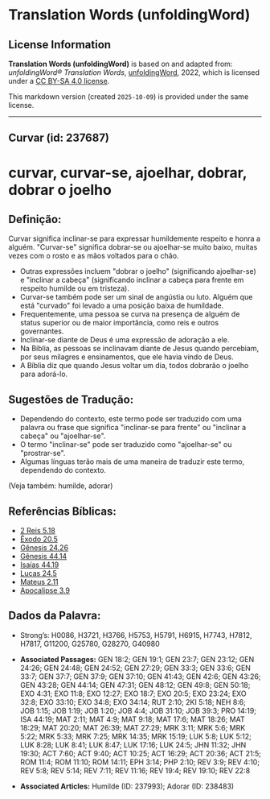 # Translation Words (unfoldingWord)

## License Information

**Translation Words (unfoldingWord)** is based on and adapted from: _unfoldingWord® Translation Words_, [unfoldingWord](https://unfoldingword.org/utw), 2022, which is licensed under a [CC BY-SA 4.0 license](https://creativecommons.org/licenses/by-sa/4.0/legalcode.en).

This markdown version (created `2025-10-09`) is provided under the same license.



--------------------------------

## Curvar (id: 237687)

curvar, curvar\-se, ajoelhar, dobrar, dobrar o joelho
=====================================================

Definição:
----------

Curvar significa inclinar\-se para expressar humildemente respeito e honra a alguém. "Curvar\-se" significa dobrar\-se ou ajoelhar\-se muito baixo, muitas vezes com o rosto e as mãos voltados para o chão.

* Outras expressões incluem "dobrar o joelho" (significando ajoelhar\-se) e "inclinar a cabeça" (significando inclinar a cabeça para frente em respeito humilde ou em tristeza).
* Curvar\-se também pode ser um sinal de angústia ou luto. Alguém que está "curvado" foi levado a uma posição baixa de humildade.
* Frequentemente, uma pessoa se curva na presença de alguém de status superior ou de maior importância, como reis e outros governantes.
* Inclinar\-se diante de Deus é uma expressão de adoração a ele.
* Na Bíblia, as pessoas se inclinavam diante de Jesus quando percebiam, por seus milagres e ensinamentos, que ele havia vindo de Deus.
* A Bíblia diz que quando Jesus voltar um dia, todos dobrarão o joelho para adorá\-lo.

Sugestões de Tradução:
----------------------

* Dependendo do contexto, este termo pode ser traduzido com uma palavra ou frase que significa "inclinar\-se para frente" ou "inclinar a cabeça" ou "ajoelhar\-se".
* O termo "inclinar\-se" pode ser traduzido como "ajoelhar\-se" ou "prostrar\-se".
* Algumas línguas terão mais de uma maneira de traduzir este termo, dependendo do contexto.

(Veja também: humilde, adorar)

Referências Bíblicas:
---------------------

* [2 Reis 5\.18](https://ref.ly/2Kgs5:18)
* [Êxodo 20\.5](https://ref.ly/Exod20:5)
* [Gênesis 24\.26](https://ref.ly/Gen24:26)
* [Gênesis 44\.14](https://ref.ly/Gen44:14)
* [Isaías 44\.19](https://ref.ly/Isa44:19)
* [Lucas 24\.5](https://ref.ly/Luke24:5)
* [Mateus 2\.11](https://ref.ly/Matt2:11)
* [Apocalipse 3\.9](https://ref.ly/Rev3:9)

Dados da Palavra:
-----------------

* Strong’s: H0086, H3721, H3766, H5753, H5791, H6915, H7743, H7812, H7817, G11200, G25780, G28270, G40980

* **Associated Passages:** GEN 18:2; GEN 19:1; GEN 23:7; GEN 23:12; GEN 24:26; GEN 24:48; GEN 24:52; GEN 27:29; GEN 33:3; GEN 33:6; GEN 33:7; GEN 37:7; GEN 37:9; GEN 37:10; GEN 41:43; GEN 42:6; GEN 43:26; GEN 43:28; GEN 44:14; GEN 47:31; GEN 48:12; GEN 49:8; GEN 50:18; EXO 4:31; EXO 11:8; EXO 12:27; EXO 18:7; EXO 20:5; EXO 23:24; EXO 32:8; EXO 33:10; EXO 34:8; EXO 34:14; RUT 2:10; 2KI 5:18; NEH 8:6; JOB 1:15; JOB 1:19; JOB 1:20; JOB 4:4; JOB 31:10; JOB 39:3; PRO 14:19; ISA 44:19; MAT 2:11; MAT 4:9; MAT 9:18; MAT 17:6; MAT 18:26; MAT 18:29; MAT 20:20; MAT 26:39; MAT 27:29; MRK 3:11; MRK 5:6; MRK 5:22; MRK 5:33; MRK 7:25; MRK 14:35; MRK 15:19; LUK 5:8; LUK 5:12; LUK 8:28; LUK 8:41; LUK 8:47; LUK 17:16; LUK 24:5; JHN 11:32; JHN 19:30; ACT 7:60; ACT 9:40; ACT 10:25; ACT 16:29; ACT 20:36; ACT 21:5; ROM 11:4; ROM 11:10; ROM 14:11; EPH 3:14; PHP 2:10; REV 3:9; REV 4:10; REV 5:8; REV 5:14; REV 7:11; REV 11:16; REV 19:4; REV 19:10; REV 22:8
* **Associated Articles:** Humilde (ID: 237993); Adorar (ID: 238483)

